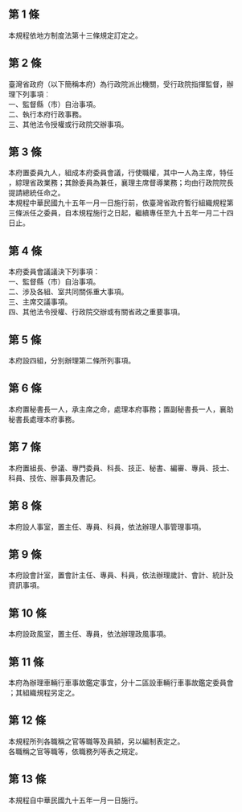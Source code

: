 第 1 條
-------
本規程依地方制度法第十三條規定訂定之。

第 2 條
-------
臺灣省政府（以下簡稱本府）為行政院派出機關，受行政院指揮監督，辦  
理下列事項︰  
一、監督縣（市）自治事項。  
二、執行本府行政事務。  
三、其他法令授權或行政院交辦事項。

第 3 條
-------
本府置委員九人，組成本府委員會議，行使職權，其中一人為主席，特任  
，綜理省政業務；其餘委員為兼任，襄理主席督導業務；均由行政院院長  
提請總統任命之。  
本規程中華民國九十五年一月一日施行前，依臺灣省政府暫行組織規程第  
三條派任之委員，自本規程施行之日起，繼續專任至九十五年一月二十四  
日止。

第 4 條
-------
本府委員會議議決下列事項：  
一、監督縣（市）自治事項。  
二、涉及各組、室共同關係重大事項。  
三、主席交議事項。  
四、其他法令授權、行政院交辦或有關省政之重要事項。

第 5 條
-------
本府設四組，分別辦理第二條所列事項。

第 6 條
-------
本府置秘書長一人，承主席之命，處理本府事務；置副秘書長一人，襄助  
秘書長處理本府事務。

第 7 條
-------
本府置組長、參議、專門委員、科長、技正、秘書、編審、專員、技士、  
科員、技佐、辦事員及書記。

第 8 條
-------
本府設人事室，置主任、專員、科員，依法辦理人事管理事項。

第 9 條
-------
本府設會計室，置會計主任、專員、科員，依法辦理歲計、會計、統計及  
資訊事項。

第 10 條
--------
本府設政風室，置主任、專員，依法辦理政風事項。

第 11 條
--------
本府為辦理車輛行車事故鑑定事宜，分十二區設車輛行車事故鑑定委員會  
；其組織規程另定之。

第 12 條
--------
本規程所列各職稱之官等職等及員額，另以編制表定之。  
各職稱之官等職等，依職務列等表之規定。

第 13 條
--------
本規程自中華民國九十五年一月一日施行。

